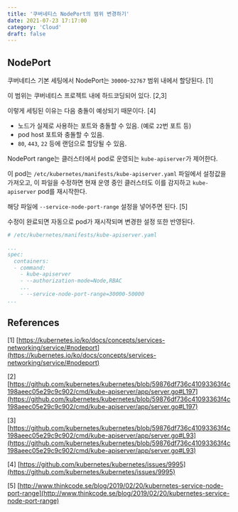 ```yaml
---
title: '쿠버네티스 NodePort의 범위 변경하기'
date: 2021-07-23 17:17:00
category: 'Cloud'
draft: false
---
```

## NodePort

쿠버네티스 기본 세팅에서 NodePort는 `30000`-`32767` 범위 내에서 할당된다. [1]

이 범위는 쿠버네티스 프로젝트 내에 하드코딩되어 있다. [2,3]

이렇게 세팅된 이유는 다음 충돌이 예상되기 때문이다. [4]

- 노드가 실제로 사용하는 포트와 충돌할 수 있음. (예로 `22`번 포트 등)
- pod host 포트와 충돌할 수 있음.
- `80`, `443`, `22` 등에 랜덤으로 할당될 수 있음.

NodePort range는 클러스터에서 pod로 운영되는 `kube-apiserver`가 제어한다.

이 pod는 `/etc/kubernetes/manifests/kube-apiserver.yaml` 파일에서 설정값을 가져오고, 이 파일을 수정하면 현재 운영 중인 클러스터도 이를 감지하고 `kube-apiserver` pod를 재시작한다. 

해당 파일에 `--service-node-port-range` 설정을 넣어주면 된다. [5]

수정이 완료되면 자동으로 pod가 재시작되며 변경한 설정 또한 반영된다.

```yaml
# /etc/kubernetes/manifests/kube-apiserver.yaml

...
spec:
  containers:
  - command:
    - kube-apiserver
    - --authorization-mode=Node,RBAC
    ...
    - --service-node-port-range=30000-50000
...
```

## References

[1] [https://kubernetes.io/ko/docs/concepts/services-networking/service/#nodeport](https://kubernetes.io/ko/docs/concepts/services-networking/service/#nodeport)

[2] [https://github.com/kubernetes/kubernetes/blob/59876df736c41093363f4c198aeec05e29c9c902/cmd/kube-apiserver/app/server.go#L197](https://github.com/kubernetes/kubernetes/blob/59876df736c41093363f4c198aeec05e29c9c902/cmd/kube-apiserver/app/server.go#L197)

[3] [https://github.com/kubernetes/kubernetes/blob/59876df736c41093363f4c198aeec05e29c9c902/cmd/kube-apiserver/app/server.go#L93](https://github.com/kubernetes/kubernetes/blob/59876df736c41093363f4c198aeec05e29c9c902/cmd/kube-apiserver/app/server.go#L93)

[4] [https://github.com/kubernetes/kubernetes/issues/9995](https://github.com/kubernetes/kubernetes/issues/9995)

[5] [http://www.thinkcode.se/blog/2019/02/20/kubernetes-service-node-port-range](http://www.thinkcode.se/blog/2019/02/20/kubernetes-service-node-port-range)
